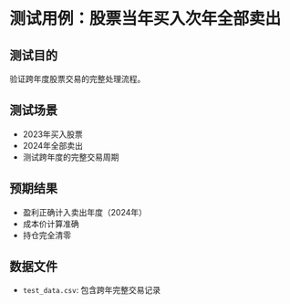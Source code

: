 # 测试用例：股票当年买入次年全部卖出

## 测试目的
验证跨年度股票交易的完整处理流程。

## 测试场景
- 2023年买入股票
- 2024年全部卖出
- 测试跨年度的完整交易周期

## 预期结果
- 盈利正确计入卖出年度（2024年）
- 成本价计算准确
- 持仓完全清零

## 数据文件
- `test_data.csv`: 包含跨年完整交易记录